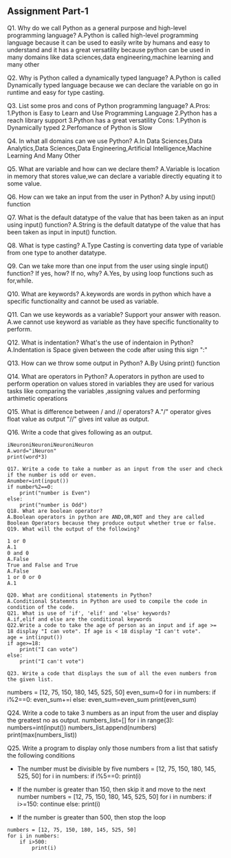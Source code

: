 ## Assignment Part-1
Q1. Why do we call Python as a general purpose and high-level programming language?
A.Python is called high-level programming language because it can be used to easily write by humans and easy to understand and it has a great versatility because python can be used in many domains like data sciences,data engineering,machine learning and many other


Q2. Why is Python called a dynamically typed language?
A.Python is called Dynamically typed language because we can declare the variable on go in runtime and easy for type casting.
 
Q3. List some pros and cons of Python programming language?
A.Pros:
1.Python is Easy to Learn and Use Programming Language
2.Python has a reach library support 
3.Python has a great versatility
Cons:
1.Python is Dynamically typed 
2.Perfomance of Python is Slow


Q4. In what all domains can we use Python?
A.In Data Sciences,Data Analytics,Data Sciences,Data Engineering,Artificial Intelligence,Machine Learning And Many Other 


Q5. What are variable and how can we declare them?
A.Variable is location in memory that stores value,we can declare a variable directly equating it to some value.


Q6. How can we take an input from the user in Python?
A.by using input() function


Q7. What is the default datatype of the value that has been taken as an input using input() function?
A.String is the default datatype of the value that has been taken as input in input() function.


Q8. What is type casting?
A.Type Casting is converting data type of variable from one type to another datatype.


Q9. Can we take more than one input from the user using single input() function? If yes, how? If no, why?
A.Yes, by using loop functions such as for,while. 


Q10. What are keywords?
A.keywords are words in python which have a specific functionality and cannot be used as variable.


Q11. Can we use keywords as a variable? Support your answer with reason.
A.we cannot use keyword as variable as they have specific functionality to perform.


Q12. What is indentation? What's the use of indentaion in Python?
A.Indentation is Space given between the code after using this sign ":"


Q13. How can we throw some output in Python?
A.By Using print() function


Q14. What are operators in Python?
A.operators in python are used to perform operation on values stored in variables they are used for various tasks like comparing the variables ,assigning values and performing arthimetic operations 


Q15. What is difference between / and // operators?
A."/" operator gives float value as output "//" gives int value as output.


Q16. Write a code that gives following as an output.
```
iNeuroniNeuroniNeuroniNeuron
A.word="iNeuron"
print(word*3)

Q17. Write a code to take a number as an input from the user and check if the number is odd or even.
Anumber=int(input())
if number%2==0:
    print("number is Even")
else:
    print("number is Odd")
Q18. What are boolean operator?
A.Boolean operators in python are AND,OR,NOT and they are called Boolean Operators because they produce output whether true or false.
Q19. What will the output of the following?

1 or 0
A.1
0 and 0
A.False
True and False and True
A.False
1 or 0 or 0
A.1

Q20. What are conditional statements in Python?
A.Conditional Statemnts in Python are used to compile the code in condition of the code.
Q21. What is use of 'if', 'elif' and 'else' keywords?
A.if,elif and else are the conditional keywords 
Q22.Write a code to take the age of person as an input and if age >= 18 display "I can vote". If age is < 18 display "I can't vote".
age = int(input())
if age>=18:
    print("I can vote")
else:
    print("I can't vote")

Q23. Write a code that displays the sum of all the even numbers from the given list.
```
numbers = [12, 75, 150, 180, 145, 525, 50]
even_sum=0
for i in numbers:
    if i%2==0:
        even_sum+=i
    else:
        even_sum=even_sum
print(even_sum)

    


Q24. Write a code to take 3 numbers as an input from the user and display the greatest no as output.
 numbers_list=[]
for i in range(3):
    numbers=int(input())
    numbers_list.append(numbers)
print(max(numbers_list))


Q25. Write a program to display only those numbers from a list that satisfy the following conditions

- The number must be divisible by five
numbers = [12, 75, 150, 180, 145, 525, 50]
for i in numbers:
    if i%5==0:
        print(i)
    
- If the number is greater than 150, then skip it and move to the next number
numbers = [12, 75, 150, 180, 145, 525, 50]
for i in numbers:
    if i>=150:
        continue 
    else:
        print(i)


- If the number is greater than 500, then stop the loop
```
numbers = [12, 75, 150, 180, 145, 525, 50]
for i in numbers:
    if i>500:
        print(i)